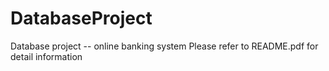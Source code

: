# DatabaseProject
Database project -- online banking system
Please refer to README.pdf for detail information
